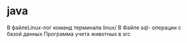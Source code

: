 # java
В файлеLinux-лог команд терминала linux/
В Файле sql- операции с базой данных 
Программа учета животных в src
